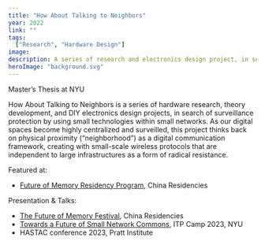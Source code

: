 ```yaml
---
title: "How About Talking to Neighbors"
year: 2022
link: ""
tags:
  ["Research", "Hardware Design"]
image:
description: A series of research and electronics design project, in search of surveillance resistance through using small wireless protocols. 
heroImage: "background.svg"
---
```


Master’s Thesis at NYU

How About Talking to Neighbors is a series of hardware research, theory development, and DIY electronics design projects, in search of surveillance protection by using small technologies within small networks. As our digital spaces become highly centralized and surveilled, this project thinks back on physical proximity (“neighborhood”) as a digital communication framework, creating with small-scale wireless protocols that are independent to large infrastructures as a form of radical resistance.

Featured at:
- [Future of Memory Residency Program](https://www.chinaresidencies.com/news/346), China Residencies

Presentation & Talks:
- [The Future of Memory Festival](https://fomfestival.online/), China Residencies
- [Towards a Future of Small Network Commons](https://docs.google.com/presentation/d/1sf6OH5XBfECPKjCcPPG50uo6BF8o8pWOCltdEHe-Ni4/), ITP Camp 2023, NYU
- HASTAC conference 2023, Pratt Institute